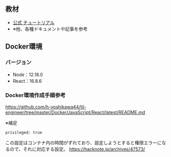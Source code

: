 ## 教材
- [公式 チュートリアル](https://ja.reactjs.org/tutorial/tutorial.html)
- ※他、各種ドキュメントや記事を参考

## Docker環境
### バージョン
- Node：12.18.0
- React：16.8.6

### Docker環境作成手順参考
https://github.com/h-yoshikawa44/til-engineer/tree/master/Docker/JavaScript/React/latest/README.md

※補足
```
privileged: true
```
この設定はコンテナ内の時間がずれており、設定しようとすると権限エラーになるので、それに対応する設定。
https://hacknote.jp/archives/47573/